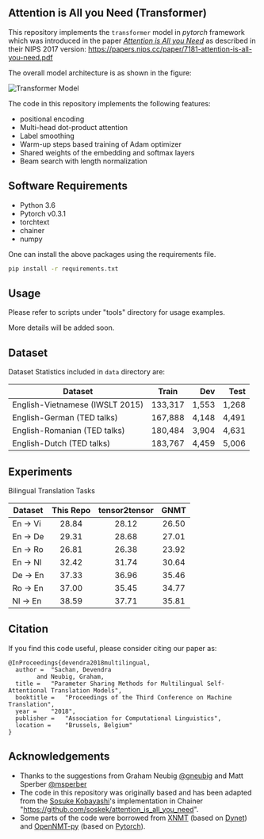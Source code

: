 ## Attention is All you Need (Transformer)

This repository implements the `transformer` model in *pytorch* framework which was introduced in the paper *[Attention is All you Need](https://arxiv.org/abs/1706.03762)* as described in their
NIPS 2017 version: https://papers.nips.cc/paper/7181-attention-is-all-you-need.pdf


The overall model architecture is as shown in the figure:

![][transformer]

[transformer]: img/transformer.png "Transformer Model"


The code in this repository implements the following features:
* positional encoding
* Multi-head dot-product attention
* Label smoothing
* Warm-up steps based training of Adam optimizer
* Shared weights of the embedding and softmax layers
* Beam search with length normalization

## Software Requirements
* Python 3.6
* Pytorch v0.3.1 
* torchtext
* chainer
* numpy

One can install the above packages using the requirements file.
```bash
pip install -r requirements.txt
```


## Usage
Please refer to scripts under "tools" directory for usage examples.

More details will be added soon.

## Dataset

Dataset Statistics included in `data` directory are:

| Dataset |Train|Dev|Test|
| --------------------------- |:-------:|------:|-------:|
| English-Vietnamese (IWSLT 2015) | 133,317 | 1,553 | 1,268  |
| English-German (TED talks)| 167,888 | 4,148 | 4,491 |
| English-Romanian (TED talks)| 180,484 | 3,904 | 4,631 |
| English-Dutch (TED talks)| 183,767 | 4,459 | 5,006 |

## Experiments
Bilingual Translation Tasks

| Dataset |This Repo |tensor2tensor| GNMT |
| --------------------------- |:-------:|:------:|:-------:|
| En -> Vi | 28.84 | 28.12 | 26.50 |
| En -> De | 29.31 | 28.68 | 27.01 |
| En -> Ro | 26.81 | 26.38 | 23.92 |
| En -> Nl | 32.42 | 31.74 | 30.64 |
| De -> En | 37.33 | 36.96 | 35.46 |
| Ro -> En | 37.00 | 35.45 | 34.77 |
| Nl -> En | 38.59 | 37.71 | 35.81 |

## Citation
If you find this code useful, please consider citing our paper as:
```
@InProceedings{devendra2018multilingual,
  author = 	"Sachan, Devendra
		and Neubig, Graham,
  title = 	"Parameter Sharing Methods for Multilingual Self-Attentional Translation Models",
  booktitle = 	"Proceedings of the Third Conference on Machine Translation",
  year = 	"2018",
  publisher = 	"Association for Computational Linguistics",
  location = 	"Brussels, Belgium"
}
```

## Acknowledgements
* Thanks to the suggestions from Graham Neubig [@gneubig](https://github.com/neubig) and Matt Sperber [@msperber](https://github.com/msperber)
* The code in this repository was originally based and has been adapted from the [Sosuke Kobayashi](https://github.com/soskek)'s implementation in Chainer "https://github.com/soskek/attention_is_all_you_need".
* Some parts of the code were borrowed from [XNMT](https://github.com/neulab/xnmt/tree/master/xnmt) (based on [Dynet](https://github.com/clab/dynet)) and [OpenNMT-py](https://github.com/OpenNMT/OpenNMT-py) (based on [Pytorch](https://github.com/pytorch/pytorch)).
